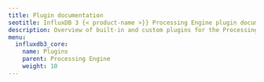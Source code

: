 ```yaml
---
title: Plugin documentation
seotitle: InfluxDB 3 {< product-name >}} Processing Engine plugin documentation
description: Overview of built-in and custom plugins for the Processing Engine.
menu:
  influxdb3_core:
    name: Plugins
    parent: Processing Engine
    weight: 10
---
```



